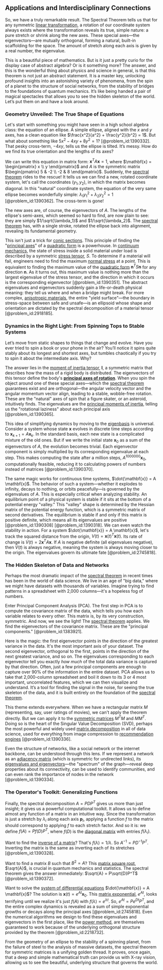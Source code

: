 ## Applications and Interdisciplinary Connections

So, we have a truly remarkable result. The Spectral Theorem tells us that for any symmetric [linear transformation](@article_id:142586), a rotation of our coordinate system always exists where the transformation reveals its true, simple nature: a pure stretch or shrink along the new axes. These special axes—the eigenvectors—are mutually orthogonal, forming a natural, built-in scaffolding for the space. The amount of stretch along each axis is given by a real number, the eigenvalue.

This is a beautiful piece of mathematics. But is it just a pretty curio for the display case of abstract algebra? Or is it something more? The answer, and this is the wonderful thing about physics and science in general, is that this theorem is not just an abstract statement. It is a master key, unlocking profound insights into an astonishing variety of phenomena, from the spin of a planet to the structure of social networks, from the stability of bridges to the foundations of quantum mechanics. It’s like being handed a pair of magical spectacles that allows you to see the hidden skeleton of the world. Let’s put them on and have a look around.

### Geometry Unveiled: The True Shape of Equations

Let's start with something you might have seen in a high school algebra class: the equation of an ellipse. A simple ellipse, aligned with the $x$ and $y$ axes, has a clean equation like $\frac{x^2}{a^2} + \frac{y^2}{b^2} = 1$. But what about something like $5x^2 - 4xy + 8y^2 = 1$? [@problem_id:1390332]. That pesky cross-term, $-4xy$, tells us the ellipse is tilted. It’s messy. How do we find its true orientation and the lengths of its axes?

We can write this equation in matrix form: $\mathbf{x}^T A \mathbf{x} = 1$, where $\mathbf{x} = \begin{pmatrix} x \\ y \end{pmatrix}$ and $A$ is the symmetric matrix $\begin{pmatrix} 5 & -2 \\ -2 & 8 \end{pmatrix}$. Suddenly, the [spectral theorem](@article_id:136126) rides to the rescue! It tells us we can find a new, rotated coordinate system, let's call the coordinates $(y_1, y_2)$, in which the matrix becomes diagonal. In this "natural" coordinate system, the equation of the very same ellipse becomes wonderfully simple: $\lambda_1 y_1^2 + \lambda_2 y_2^2 = 1$ [@problem_id:1390362]. The cross-term is gone!

The new axes are, of course, the eigenvectors of $A$. The lengths of the ellipse's semi-axes, which seemed so hard to find, are now plain to see: they are simply $1/\sqrt{\lambda_1}$ and $1/\sqrt{\lambda_2}$. The [spectral theorem](@article_id:136126) has, with a single stroke, rotated the ellipse back into alignment, revealing its fundamental geometry.

This isn't just a trick for [conic sections](@article_id:174628). This principle of finding the "[principal axes](@article_id:172197)" of a [quadratic form](@article_id:153003) is a powerhouse. In [continuum mechanics](@article_id:154631), the state of stress inside a solid material under load is described by a symmetric [stress tensor](@article_id:148479), $S$. To determine if a material will fail, engineers need to find the maximum [normal stress](@article_id:183832) at a point. This is equivalent to finding the maximum value of the [quadratic form](@article_id:153003) $\mathbf{n}^T S \mathbf{n}$ for any direction $\mathbf{n}$. As it turns out, this maximum value is nothing more than the largest eigenvalue of the stress tensor, and the direction in which it occurs is the corresponding eigenvector [@problem_id:1390351]. The abstract eigenvalues and eigenvectors suddenly gain a life-or-death physical meaning: they tell us where and when a bridge might break. For more complex, [anisotropic materials](@article_id:184380), the entire "yield surface"—the boundary in stress-space between safe and unsafe—is an ellipsoid whose shape and orientation are dictated by the spectral decomposition of a material tensor [@problem_id:2918185].

### Dynamics in the Right Light: From Spinning Tops to Stable Systems

Let’s move from static shapes to things that change and evolve. Have you ever tried to spin a book or your phone in the air? You’ll notice it spins quite stably about its longest and shortest axes, but tumbles chaotically if you try to spin it about the intermediate axis. Why?

The answer lies in the [moment of inertia tensor](@article_id:148165), $\mathbf{I}$, a symmetric matrix that describes how the mass of a rigid body is distributed. The eigenvectors of this tensor define the body's **[principal axes of rotation](@article_id:177665)**. When you spin the object around one of these special axes—which the [spectral theorem](@article_id:136126) guarantees exist and are orthogonal—the angular velocity vector and the angular momentum vector align, leading to a stable, wobble-free rotation. These are the "natural" axes of spin that a figure skater, or an asteroid, intuitively finds. The eigenvalues are the [principal moments of inertia](@article_id:150395), telling us the "rotational laziness" about each principal axis [@problem_id:1390365].

This idea of simplifying dynamics by moving to the [eigenbasis](@article_id:150915) is universal. Consider a system whose state $\mathbf{x}$ evolves in discrete time steps according to $\mathbf{x}_{k+1} = A \mathbf{x}_k$. In the standard basis, each new state is a complicated mixture of the old ones. But if we write the initial state $\mathbf{x}_0$ as a sum of the eigenvectors of $A$, the evolution becomes trivial. Each eigenvector component is simply multiplied by its corresponding eigenvalue at each step. This makes computing the state after a million steps, $A^{1000000}\mathbf{x}_0$, computationally feasible, reducing it to calculating powers of numbers instead of matrices [@problem_id:1390370].

The same magic works for continuous time systems, $\dot{\mathbf{x}} = A \mathbf{x}$. The behavior of such a system—whether it explodes to infinity, decays to nothing, or orbits peacefully—is governed by the eigenvalues of $A$. This is especially critical when analyzing stability. An equilibrium point of a physical system is stable if it sits at the bottom of a potential energy "valley." This "valley" shape is determined by the Hessian matrix of the potential energy function, which is a symmetric matrix of second derivatives. The equilibrium is stable if and only if this matrix is positive definite, which means all its eigenvalues are positive [@problem_id:1390308] [@problem_id:1390318]. We can even watch the stability in action. For a system $\dot{\mathbf{x}} = A \mathbf{x}$, let's track the squared distance from the origin, $V(t) = \mathbf{x}(t)^T \mathbf{x}(t)$. Its rate of change is $\dot{V}(t) = 2\mathbf{x}^T A \mathbf{x}$. If $A$ is negative definite (all eigenvalues negative), then $\dot{V}(t)$ is always negative, meaning the system is always moving closer to the origin. The eigenvalues govern its ultimate fate [@problem_id:2745818].

### The Hidden Skeleton of Data and Networks

Perhaps the most dramatic impact of the [spectral theorem](@article_id:136126) in recent times has been in the world of data science. We live in an age of "big data," where we might have datasets with thousands of variables. Imagine trying to find patterns in a spreadsheet with 2,000 columns—it's a hopeless fog of numbers.

Enter Principal Component Analysis (PCA). The first step in PCA is to compute the covariance matrix of the data, which tells you how each variable relates to every other. This matrix is, by its very construction, symmetric. And now, we see the light! The [spectral theorem](@article_id:136126) applies. We find the eigenvectors of the covariance matrix. These are the "principal components." [@problem_id:1383921].

Here is the magic: the first eigenvector points in the direction of the greatest variance in the data. It's the most important axis of your dataset. The second eigenvector, orthogonal to the first, points in the direction of the next greatest variance, and so on. The eigenvalues corresponding to each eigenvector tell you exactly *how much* of the total data variance is captured by that direction. Often, just a few principal components are enough to capture over 90% of the information in the entire dataset. PCA allows us to take that 2,000-column spreadsheet and boil it down to its 3 or 4 most important, uncorrelated features, which we can then visualize and understand. It’s a tool for finding the signal in the noise, for seeing the true skeleton of the data, and it is built entirely on the foundation of the [spectral theorem](@article_id:136126).

This theme extends everywhere. When we have a rectangular matrix $M$ (representing, say, user ratings of movies), we can't apply the theorem directly. But we can apply it to the [symmetric matrices](@article_id:155765) $M^T M$ and $M M^T$. Doing so is the heart of the Singular Value Decomposition (SVD), perhaps the most powerful and widely used [matrix decomposition](@article_id:147078) in all of data science, used for everything from image compression to [recommendation engines](@article_id:136695) [@problem_id:1390336].

Even the structure of networks, like a social network or the internet backbone, can be understood through this lens. If we represent a network as an [adjacency matrix](@article_id:150516) (which is symmetric for undirected links), its [eigenvalues and eigenvectors](@article_id:138314)—the "spectrum" of the graph—reveal deep properties about its connectivity, can be used to identify communities, and can even rank the importance of nodes in the network [@problem_id:1390334].

### The Operator's Toolkit: Generalizing Functions

Finally, the spectral decomposition $A = PDP^T$ gives us more than just insight; it gives us a powerful computational toolkit. It allows us to define almost any function of a matrix in an intuitive way. Since the transformation is just a stretch by $\lambda_i$ along each axis $\mathbf{p}_i$, applying a function $f$ to the matrix should correspond to applying $f$ to each stretch factor. And so it is: we define $f(A) = P f(D) P^T$, where $f(D)$ is the [diagonal matrix](@article_id:637288) with entries $f(\lambda_i)$.

Want to find the [inverse of a matrix](@article_id:154378)? That's $f(\lambda) = 1/\lambda$. So $A^{-1} = P D^{-1} P^T$. Inverting the matrix is the same as inverting each of its stretches [@problem_id:1390328].

Want to find a matrix $B$ such that $B^2 = A$? This [matrix square root](@article_id:158436), $\sqrt{A}$, is crucial in quantum mechanics and statistics. The spectral theorem gives the answer immediately: $\sqrt{A} = P\sqrt{D}P^T$ [@problem_id:1390372].

Want to solve the [system of differential equations](@article_id:262450) $\dot{\mathbf{x}} = A \mathbf{x}$? The solution is $\mathbf{x}(t) = e^{At}\mathbf{x}_0$. This [matrix exponential](@article_id:138853), $e^{At}$, looks terrifying until we realize it's just $f(A)$ with $f(\lambda) = e^{\lambda t}$. So, $e^{At} = P e^{Dt} P^T$, and the entire complex dynamics is revealed as a sum of simple exponential growths or decays along the principal axes [@problem_id:2745818]. Even the numerical algorithms we design to find these eigenvalues and eigenvectors in the first place, like the [power method](@article_id:147527), are themselves guaranteed to work because of the underlying orthogonal structure provided by the theorem [@problem_id:2218732].

From the geometry of an ellipse to the stability of a spinning planet, from the failure of steel to the analysis of massive datasets, the spectral theorem for symmetric matrices is a unifying golden thread. It proves, once again, that a deep and simple mathematical truth can provide us with X-ray vision, allowing us to see the beautiful, underlying structure that governs the world.